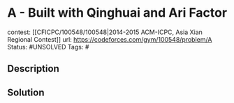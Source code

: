# A - Built with Qinghuai and Ari Factor

contest: [[CFICPC/100548/100548|2014-2015 ACM-ICPC, Asia Xian Regional Contest]]
url: https://codeforces.com/gym/100548/problem/A
Status: #UNSOLVED
Tags: #

## Description

## Solution

